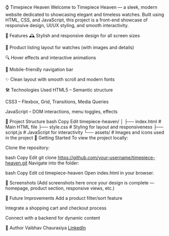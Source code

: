 ⌚ Timepiece Heaven
Welcome to Timepiece Heaven — a sleek, modern website dedicated to showcasing elegant and timeless watches. Built using HTML, CSS, and JavaScript, this project is a front-end showcase of responsive design, UI/UX styling, and smooth interactivity.

🌟 Features
🕰️ Stylish and responsive design for all screen sizes

🛒 Product listing layout for watches (with images and details)

🔍 Hover effects and interactive animations

📱 Mobile-friendly navigation bar

✨ Clean layout with smooth scroll and modern fonts

🛠️ Technologies Used
HTML5 – Semantic structure

CSS3 – Flexbox, Grid, Transitions, Media Queries

JavaScript – DOM interactions, menu toggles, effects

📁 Project Structure
bash
Copy
Edit
timepiece-heaven/
│
├── index.html          # Main HTML file
├── style.css           # Styling for layout and responsiveness
├── script.js           # JavaScript for interactivity
└── assets/             # Images and icons used in the project
🚀 Getting Started
To view the project locally:

Clone the repository:

bash
Copy
Edit
git clone https://github.com/your-username/timepiece-heaven.git
Navigate into the folder:

bash
Copy
Edit
cd timepiece-heaven
Open index.html in your browser.

📸 Screenshots
(Add screenshots here once your design is complete — homepage, product section, responsive views, etc.)

📌 Future Improvements
Add a product filter/sort feature

Integrate a shopping cart and checkout process

Connect with a backend for dynamic content

👤 Author
Vaibhav Chaurasiya
[LinkedIn](https://www.linkedin.com/in/vaibhav-chaurasiya/)

